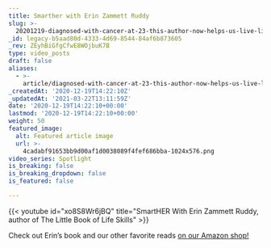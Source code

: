 ```yaml
---
title: Smarther with Erin Zammett Ruddy
slug: >-
  20201219-diagnosed-with-cancer-at-23-this-author-now-helps-us-live-life-smarter-smarther-w-erin-zammett-ruddy
_id: legacy-b5aad80d-4333-4d69-8544-84af6b873605
_rev: ZEyhBiGfgCfwE8WOjbuK7B
type: video_posts
draft: false
aliases:
  - >-
    article/diagnosed-with-cancer-at-23-this-author-now-helps-us-live-life-smarter-smarther-w-erin-zammett-ruddy/
_createdAt: '2020-12-19T14:22:10Z'
_updatedAt: '2021-03-22T13:11:59Z'
date: '2020-12-19T14:22:10+00:00'
lastmod: '2020-12-19T14:22:10+00:00'
weight: 50
featured_image:
  alt: Featured article image
  url: >-
    4cadabf91653bb9d00af1d0038089f4fef686bba-1024x576.png
video_series: Spotlight
is_breaking: false
is_breaking_dropdown: false
is_featured: false

---
```

{{< youtube id="xo8S8Wr6jBQ" title="SmartHER With Erin Zammett Ruddy, author of The Little Book of Life Skills" >}}

Check out Erin’s book and our other favorite reads [on our Amazon shop!](https://www.amazon.com/shop/smarthernews?listId=299RDIAANK4DN)